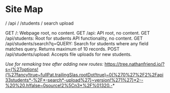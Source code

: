 # Site Map

/
/api
  /
  /students
    /
    search
    upload

GET /: Webpage root, no content.
GET /api: API root, no content.
GET /api/students: Root for students API functionality, no content.
GET /api/students/search?q=QUERY: Search for students where any field matches query. Returns maximum of 10 records.
POST /api/students/upload: Accepts file uploads for new students.

*Use for remaking tree after adding new routes:*
https://tree.nathanfriend.io/?s=(%27options!(%27fancy!true~fullPat.trailingSlas.rootDot!true)~0(%270%27%2F2%2Fapi33students*-%2F*-search*-upload%27)~version!%271%27)*2--%20%20.h!false~0source!2%5Cn3*%2F%01320.-*
